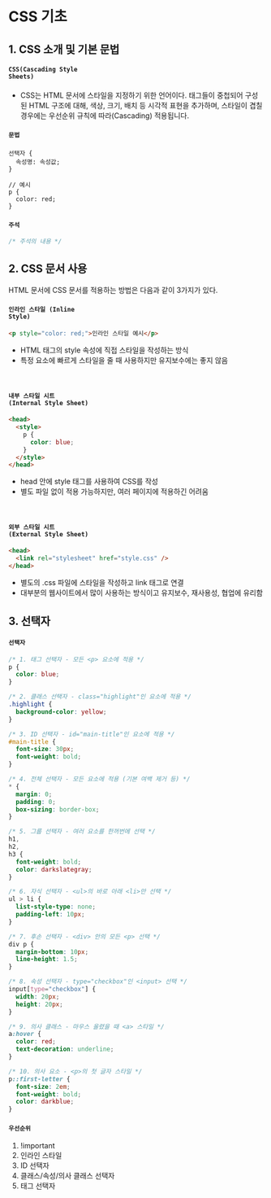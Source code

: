 # CSS 기초 <Badge type="tip" text="더덕마켓 클론코딩" /> <Badge type="info" text="250625" />

## 1. CSS 소개 및 기본 문법

#### <code>CSS(Cascading Style Sheets)</code>

- CSS는 HTML 문서에 스타일을 지정하기 위한 언어이다. 태그들이 중첩되어 구성된 HTML 구조에 대해, 색상, 크기, 배치 등 시각적 표현을 추가하며, 스타일이 겹칠 경우에는 우선순위 규칙에 따라(Cascading) 적용됩니다.

#### <code>문법</code>

```less
선택자 {
  속성명: 속성값;
}

// 예시
p {
  color: red;
}
```

#### <code>주석</code>

```css
/* 주석의 내용 */
```

## 2. CSS 문서 사용

HTML 문서에 CSS 문서를 적용하는 방법은 다음과 같이 3가지가 있다.

#### <code>인라인 스타일 (Inline Style)</code>

```html
<p style="color: red;">인라인 스타일 예시</p>
```

- HTML 태그의 style 속성에 직접 스타일을 작성하는 방식
- 특정 요소에 빠르게 스타일을 줄 때 사용하지만 유지보수에는 좋지 않음

<br>

#### <code>내부 스타일 시트 (Internal Style Sheet)</code>

```html
<head>
  <style>
    p {
      color: blue;
    }
  </style>
</head>
```

- head 안에 style 태그를 사용하여 CSS를 작성
- 별도 파일 없이 적용 가능하지만, 여러 페이지에 적용하긴 어려움

<br>

#### <code>외부 스타일 시트 (External Style Sheet)</code>

```html
<head>
  <link rel="stylesheet" href="style.css" />
</head>
```

- 별도의 .css 파일에 스타일을 작성하고 link 태그로 연결
- 대부분의 웹사이트에서 많이 사용하는 방식이고 유지보수, 재사용성, 협업에 유리함

## 3. 선택자

#### <code>선택자</code>

```css
/* 1. 태그 선택자 - 모든 <p> 요소에 적용 */
p {
  color: blue;
}

/* 2. 클래스 선택자 - class="highlight"인 요소에 적용 */
.highlight {
  background-color: yellow;
}

/* 3. ID 선택자 - id="main-title"인 요소에 적용 */
#main-title {
  font-size: 30px;
  font-weight: bold;
}

/* 4. 전체 선택자 - 모든 요소에 적용 (기본 여백 제거 등) */
* {
  margin: 0;
  padding: 0;
  box-sizing: border-box;
}

/* 5. 그룹 선택자 - 여러 요소를 한꺼번에 선택 */
h1,
h2,
h3 {
  font-weight: bold;
  color: darkslategray;
}

/* 6. 자식 선택자 - <ul>의 바로 아래 <li>만 선택 */
ul > li {
  list-style-type: none;
  padding-left: 10px;
}

/* 7. 후손 선택자 - <div> 안의 모든 <p> 선택 */
div p {
  margin-bottom: 10px;
  line-height: 1.5;
}

/* 8. 속성 선택자 - type="checkbox"인 <input> 선택 */
input[type="checkbox"] {
  width: 20px;
  height: 20px;
}

/* 9. 의사 클래스 - 마우스 올렸을 때 <a> 스타일 */
a:hover {
  color: red;
  text-decoration: underline;
}

/* 10. 의사 요소 - <p>의 첫 글자 스타일 */
p::first-letter {
  font-size: 2em;
  font-weight: bold;
  color: darkblue;
}
```

#### <code>우선순위</code>

1. !important
2. 인라인 스타일
3. ID 선택자
4. 클래스/속성/의사 클래스 선택자
5. 태그 선택자
